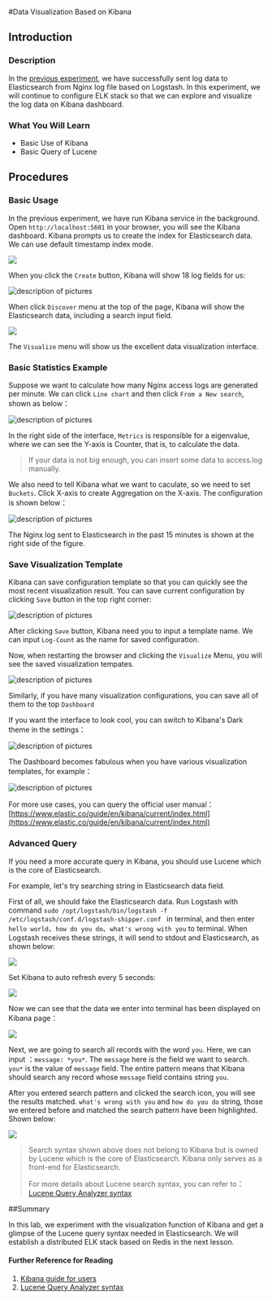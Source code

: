 
#Data Visualization Based on Kibana

## Introduction

### Description

In the [previous experiment](https://labex.io/courses/4), we have successfully sent log data to Elasticsearch from Nginx log file based on Logstash. In this experiment, we will continue to configure ELK stack so that we can explore and visualize the log data on Kibana dashboard. 

###  What You Will Learn

- Basic Use of Kibana
- Basic Query of Lucene

## Procedures

###  Basic Usage

In the previous experiment, we have run Kibana service in the background. Open `http://localhost:5601` in your browser, you will see the Kibana dashboard. Kibana prompts us to create the index for Elasticsearch data. We can use default timestamp index mode. 

![](/upload/E/C/V/5pik9BRETycn.jpg)

When you click the `Create` button, Kibana will show 18 log fields for us:

![description of pictures](/upload/A/L/W/f6eNIG5kB96u.png)

When click `Discover` menu at the top of the page, Kibana will show the Elasticsearch data, including a search input field.

![](/upload/W/U/E/tfSnIVbVsqU0.jpg)


The `Visualize` menu will show us the excellent data visualization interface.

### Basic Statistics Example

Suppose we want to calculate how many Nginx access logs are generated per minute. We can click `Line chart` and then click `From a New search`, shown as below：

![description of pictures](/upload/K/A/C/j4bCGJdl93Y5.png)


In the right side of the interface, `Metrics` is responsible for a eigenvalue, where we can see the Y-axis is Counter, that is, to calculate the data.

> If your data is not big enough, you can insert some data to access.log manually.

We also need to tell Kibana what we want to caculate, so we need to set `Buckets`. Click X-axis to create Aggregation on the X-axis. The configuration is shown below：

![description of pictures](/upload/R/J/O/s1kUks5DM2tr.png)

The Nginx log sent to Elasticsearch in the past 15 minutes is shown at the right side of the figure.

### Save Visualization Template

Kibana can save configuration template so that you can quickly see the most recent visualization result. You can save current configuration by clicking `Save` button in the top right corner:

![description of pictures](/upload/J/U/A/BLHzym3P1Flk.png)


After clicking `Save` button, Kibana need you to input a template name. We can input `Log-Count` as the name for saved configuration.

Now, when restarting the browser and clicking the `Visualize` Menu, you will see the saved visualization tempates.

![description of pictures](/upload/O/K/M/VQMgbIxCkw6i.png)


Similarly, if you have many visualization configurations, you can save all of them to the top `Dashboard`

If you want the interface to look cool, you can switch to Kibana's Dark theme in the settings：

![description of pictures](/upload/X/B/T/Oz5H7sKlpvv9.png)

The Dashboard becomes fabulous when you have various visualization templates, for example：

![description of pictures](/upload/S/X/J/oZqkzqnhPSqq.png)


For more use cases, you can query the official user manual：[https://www.elastic.co/guide/en/kibana/current/index.html](https://www.elastic.co/guide/en/kibana/current/index.html)


###  Advanced Query

If you need a more accurate query in Kibana, you should use Lucene which is the core of Elasticsearch.

For example, let's try searching string in Elasticsearch data field.

First of all, we should fake the Elasticsearch data. Run Logstash with command  `sudo /opt/logstash/bin/logstash -f /etc/logstash/conf.d/logstash-shipper.conf ` in terminal, and then enter `hello world`、`how do you do`、`what's wrong with you` to terminal. When Logstash receives these strings, it will send to stdout and Elasticsearch, as shown below:


![](/upload/L/G/V/t6LJ0hq3sRoD.jpg)


Set Kibana to auto refresh every 5 seconds:

![](/upload/J/E/F/nKsqnRCmT6ZA.jpg)

Now we can see that the data we enter into terminal has been displayed on Kibana page：

![](/upload/A/L/A/5M3pFvrEPLGB.jpg)


Next, we are going to search all records with the word `you`. Here, we can input ：`message: *you*`. The `message` here is the field we want to search. `you*` is the value of `message` field.  The entire pattern means that Kibana should search any record whose `message` field contains string `you`.

After you entered search pattern and clicked the search icon, you will see the results matched.  `what's wrong with you` and `how do you do` string, those we entered before and matched the search pattern have been  highlighted. Shown below:

![](/upload/I/Q/D/5U6Pbti5u3nN.jpg)

> Search syntax shown above does not belong to Kibana but is owned by Lucene which is the core of Elasticsearch. Kibana only serves as a front-end for Elasticsearch.
> 
> For more details about Lucene search syntax, you can refer to：[Lucene Query Analyzer syntax](https://lucene.apache.org/core/2_9_4/queryparsersyntax.html)

##Summary

In this lab, we experiment with the visualization function of Kibana and get a glimpse of the Lucene query syntax needed in Elasticsearch. We will establish a distributed ELK stack based on Redis in the next lesson.

#### Further Reference for Reading

1. [Kibana guide for users](https://www.elastic.co/guide/en/kibana/current/index.html)
2. [Lucene Query Analyzer syntax](https://lucene.apache.org/core/2_9_4/queryparsersyntax.html)



